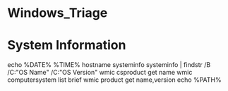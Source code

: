 # Windows_Triage

# System Information

echo %DATE% %TIME%
hostname
systeminfo
systeminfo | findstr /B /C:"OS Name" /C:"OS Version"
wmic csproduct get name
wmic computersystem list brief
wmic product get name,version
echo %PATH%

